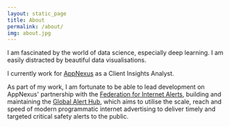```yaml
---
layout: static_page
title: About
permalink: /about/
img: about.jpg
---
```


I am fascinated by the world of data science, especially deep learning. I am easily distracted by beautiful data visualisations.

I currently work for [AppNexus](http://www.appnexus.com) as a Client Insights Analyst.

As part of my work, I am fortunate to be able to lead development on AppNexus' partnership with the [Federation for Internet Alerts](www.internetalerts.org), building and maintaining the [Global Alert Hub](https://www.internetalerts.org/hub/messaging), which aims to utilise the scale, reach and speed of modern programmatic internet advertising to deliver timely and targeted critical safety alerts to the public.